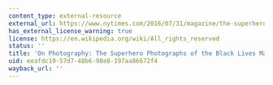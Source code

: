 ```yaml
---
content_type: external-resource
external_url: https://www.nytimes.com/2016/07/31/magazine/the-superhero-photographs-of-the-black-lives-matter-movement.html
has_external_license_warning: true
license: https://en.wikipedia.org/wiki/All_rights_reserved
status: ''
title: 'On Photography: The Superhero Photographs of the Black Lives Matter Movement'
uid: eeafdc19-57d7-48b6-98e8-197aa86672f4
wayback_url: ''
---
```

